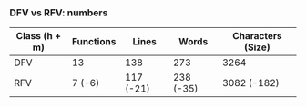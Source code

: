 ### DFV vs RFV: numbers

| Class (h + m) | Functions | Lines | Words | Characters (Size) |
|---------------|-----------|-------|-------|-------------------|
| DFV | 13     | 138       | 273       | 3264        |
| RFV | 7 (-6) | 117 (-21) | 238 (-35) | 3082 (-182) |

